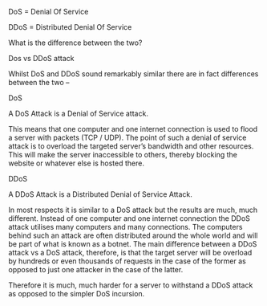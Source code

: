 DoS = Denial Of Service

DDoS = Distributed Denial Of Service

What is the difference between the two?

Dos vs DDoS attack

Whilst DoS and DDoS sound remarkably similar there are in fact differences between the two –

DoS

A DoS Attack is a Denial of Service attack.

This means that one computer and one internet connection is used to flood a server with packets (TCP / UDP). The point of such a denial of service attack is to overload the targeted server’s bandwidth and other resources. This will make the server inaccessible to others, thereby blocking the website or whatever else is hosted there.

DDoS

A DDoS Attack is a Distributed Denial of Service Attack.

In most respects it is similar to a DoS attack but the results are much, much different. Instead of one computer and one internet connection the DDoS attack utilises many computers and many connections. The computers behind such an attack are often distributed around the whole world and will be part of what is known as a botnet. The main difference between a DDoS attack vs a DoS attack, therefore, is that the target server will be overload by hundreds or even thousands of requests in the case of the former as opposed to just one attacker in the case of the latter.

Therefore it is much, much harder for a server to withstand a DDoS attack as opposed to the simpler DoS incursion.
